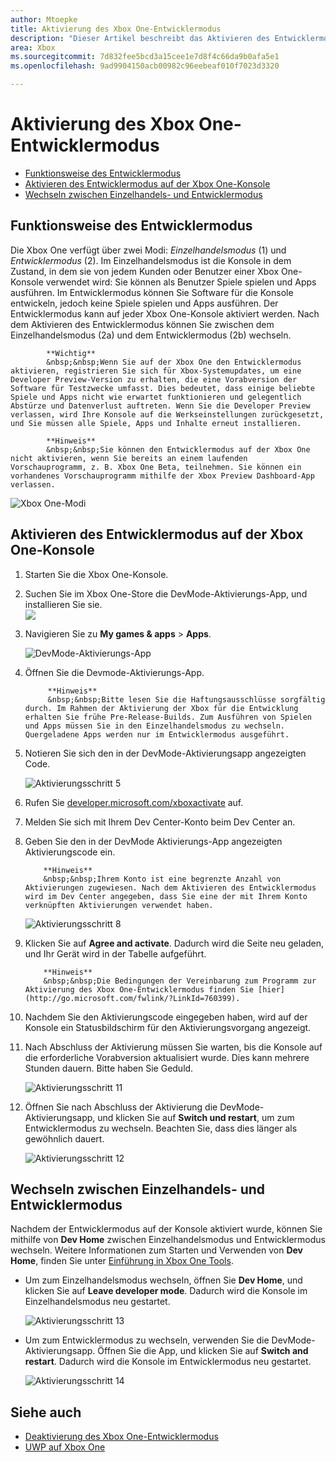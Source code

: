 ```yaml
---
author: Mtoepke
title: Aktivierung des Xbox One-Entwicklermodus
description: "Dieser Artikel beschreibt das Aktivieren des Entwicklermodus, sodass Sie zwischen Einzelhandelsmodus und Entwicklermodus wechseln können."
area: Xbox
ms.sourcegitcommit: 7d832fee5bcd3a15cee1e7d8f4c66da9b0afa5e1
ms.openlocfilehash: 9ad9904150acb00982c96eebeaf010f7023d3320

---
```


# Aktivierung des Xbox One-Entwicklermodus

* [Funktionsweise des Entwicklermodus](#how-developer-mode-works)
* [Aktivieren des Entwicklermodus auf der Xbox One-Konsole](#activate-developer-mode-on-your-retail-xbox-one-console)  
* [Wechseln zwischen Einzelhandels- und Entwicklermodus](#switch-between-retail-and-developer-mode)

## Funktionsweise des Entwicklermodus
Die Xbox One verfügt über zwei Modi: *Einzelhandelsmodus* (1) und *Entwicklermodus* (2). Im Einzelhandelsmodus ist die Konsole in dem Zustand, in dem sie von jedem Kunden oder Benutzer einer Xbox One-Konsole verwendet wird: Sie können als Benutzer Spiele spielen und Apps ausführen. Im Entwicklermodus können Sie Software für die Konsole entwickeln, jedoch keine Spiele spielen und Apps ausführen.
Der Entwicklermodus kann auf jeder Xbox One-Konsole aktiviert werden. Nach dem Aktivieren des Entwicklermodus können Sie zwischen dem Einzelhandelsmodus (2a) und dem Entwicklermodus (2b) wechseln.

> 
            **Wichtig**
            &nbsp;&nbsp;Wenn Sie auf der Xbox One den Entwicklermodus aktivieren, registrieren Sie sich für Xbox-Systemupdates, um eine Developer Preview-Version zu erhalten, die eine Vorabversion der Software für Testzwecke umfasst. Dies bedeutet, dass einige beliebte Spiele und Apps nicht wie erwartet funktionieren und gelegentlich Abstürze und Datenverlust auftreten. Wenn Sie die Developer Preview verlassen, wird Ihre Konsole auf die Werkseinstellungen zurückgesetzt, und Sie müssen alle Spiele, Apps und Inhalte erneut installieren. 

> 
            **Hinweis**
            &nbsp;&nbsp;Sie können den Entwicklermodus auf der Xbox One nicht aktivieren, wenn Sie bereits an einem laufenden Vorschauprogramm, z. B. Xbox One Beta, teilnehmen. Sie können ein vorhandenes Vorschauprogramm mithilfe der Xbox Preview Dashboard-App verlassen. 

![Xbox One-Modi](images/dev-mode-flow.png)

## Aktivieren des Entwicklermodus auf der Xbox One-Konsole

1.  Starten Sie die Xbox One-Konsole.

2.  Suchen Sie im Xbox One-Store die DevMode-Aktivierungs-App, und installieren Sie sie.  
    ![](images/activation-store-search.png)

3.  Navigieren Sie zu **My games & apps** > **Apps**.

    ![DevMode-Aktivierungs-App](images/activation-step-3.png)
4. Öffnen Sie die Devmode-Aktivierungs-App.    
    
    > 
            **Hinweis**
            &nbsp;&nbsp;Bitte lesen Sie die Haftungsausschlüsse sorgfältig durch. Im Rahmen der Aktivierung der Xbox für die Entwicklung erhalten Sie frühe Pre-Release-Builds. Zum Ausführen von Spielen und Apps müssen Sie in den Einzelhandelsmodus zu wechseln. Quergeladene Apps werden nur im Entwicklermodus ausgeführt.

5.  Notieren Sie sich den in der DevMode-Aktivierungsapp angezeigten Code.  

    ![Aktivierungsschritt 5](images/activation-step-5.png)  
    
6.  Rufen Sie [developer.microsoft.com/xboxactivate](https://developer.microsoft.com/xboxactivate) auf.
7.  Melden Sie sich mit Ihrem Dev Center-Konto beim Dev Center an.  
8.  Geben Sie den in der DevMode Aktivierungs-App angezeigten Aktivierungscode ein.   
   
     > 
            **Hinweis**
            &nbsp;&nbsp;Ihrem Konto ist eine begrenzte Anzahl von Aktivierungen zugewiesen. Nach dem Aktivieren des Entwicklermodus wird im Dev Center angegeben, dass Sie eine der mit Ihrem Konto verknüpften Aktivierungen verwendet haben. 
    
    ![Aktivierungsschritt 8](images/activation-step-8.png)    
    
9.  Klicken Sie auf **Agree and activate**. Dadurch wird die Seite neu geladen, und Ihr Gerät wird in der Tabelle aufgeführt.
    
    > 
            **Hinweis**
            &nbsp;&nbsp;Die Bedingungen der Vereinbarung zum Programm zur Aktivierung des Xbox One-Entwicklermodus finden Sie [hier](http://go.microsoft.com/fwlink/?LinkId=760399).

10. Nachdem Sie den Aktivierungscode eingegeben haben, wird auf der Konsole ein Statusbildschirm für den Aktivierungsvorgang angezeigt.  
11. Nach Abschluss der Aktivierung müssen Sie warten, bis die Konsole auf die erforderliche Vorabversion aktualisiert wurde. Dies kann mehrere Stunden dauern. Bitte haben Sie Geduld.  

    ![Aktivierungsschritt 11](images/activation-step-11.png)    
    
12. Öffnen Sie nach Abschluss der Aktivierung die DevMode-Aktivierungsapp, und klicken Sie auf **Switch und restart**, um zum Entwicklermodus zu wechseln. Beachten Sie, dass dies länger als gewöhnlich dauert.  

    ![Aktivierungsschritt 12](images/activation-step-12.png)   
    

    
## Wechseln zwischen Einzelhandels- und Entwicklermodus
Nachdem der Entwicklermodus auf der Konsole aktiviert wurde, können Sie mithilfe von **Dev Home** zwischen Einzelhandelsmodus und Entwicklermodus wechseln. Weitere Informationen zum Starten und Verwenden von **Dev Home**, finden Sie unter [Einführung in Xbox One Tools](introduction-to-xbox-tools.md).

* Um zum Einzelhandelsmodus wechseln, öffnen Sie **Dev Home**, und klicken Sie auf **Leave developer mode**. Dadurch wird die Konsole im Einzelhandelsmodus neu gestartet.    

  ![Aktivierungsschritt 13](images/activation-step-13.png)  
  
* Um zum Entwicklermodus zu wechseln, verwenden Sie die DevMode-Aktivierungsapp. Öffnen Sie die App, und klicken Sie auf **Switch and restart**. Dadurch wird die Konsole im Entwicklermodus neu gestartet.  

  ![Aktivierungsschritt 14](images/activation-step-12.png)  

## Siehe auch
- [Deaktivierung des Xbox One-Entwicklermodus](devkit-deactivation.md)
- [UWP auf Xbox One](index.md)



<!--HONumber=Jun16_HO4-->


